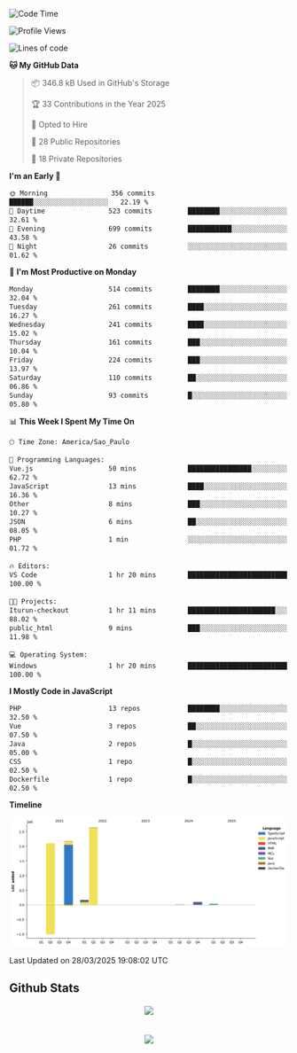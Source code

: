  
<!--START_SECTION:waka-->
![Code Time](http://img.shields.io/badge/Code%20Time-1%2C849%20hrs%2050%20mins-blue)

![Profile Views](http://img.shields.io/badge/Profile%20Views-0-blue)

![Lines of code](https://img.shields.io/badge/From%20Hello%20World%20I%27ve%20Written-7.2%20million%20lines%20of%20code-blue)

**🐱 My GitHub Data** 

> 📦 346.8 kB Used in GitHub's Storage 
 > 
> 🏆 33 Contributions in the Year 2025
 > 
> 💼 Opted to Hire
 > 
> 📜 28 Public Repositories 
 > 
> 🔑 18 Private Repositories 
 > 
**I'm an Early 🐤** 

```text
🌞 Morning                356 commits         ██████░░░░░░░░░░░░░░░░░░░   22.19 % 
🌆 Daytime                523 commits         ████████░░░░░░░░░░░░░░░░░   32.61 % 
🌃 Evening                699 commits         ███████████░░░░░░░░░░░░░░   43.58 % 
🌙 Night                  26 commits          ░░░░░░░░░░░░░░░░░░░░░░░░░   01.62 % 
```
📅 **I'm Most Productive on Monday** 

```text
Monday                   514 commits         ████████░░░░░░░░░░░░░░░░░   32.04 % 
Tuesday                  261 commits         ████░░░░░░░░░░░░░░░░░░░░░   16.27 % 
Wednesday                241 commits         ████░░░░░░░░░░░░░░░░░░░░░   15.02 % 
Thursday                 161 commits         ███░░░░░░░░░░░░░░░░░░░░░░   10.04 % 
Friday                   224 commits         ███░░░░░░░░░░░░░░░░░░░░░░   13.97 % 
Saturday                 110 commits         ██░░░░░░░░░░░░░░░░░░░░░░░   06.86 % 
Sunday                   93 commits          █░░░░░░░░░░░░░░░░░░░░░░░░   05.80 % 
```


📊 **This Week I Spent My Time On** 

```text
🕑︎ Time Zone: America/Sao_Paulo

💬 Programming Languages: 
Vue.js                   50 mins             ████████████████░░░░░░░░░   62.72 % 
JavaScript               13 mins             ████░░░░░░░░░░░░░░░░░░░░░   16.36 % 
Other                    8 mins              ███░░░░░░░░░░░░░░░░░░░░░░   10.27 % 
JSON                     6 mins              ██░░░░░░░░░░░░░░░░░░░░░░░   08.05 % 
PHP                      1 min               ░░░░░░░░░░░░░░░░░░░░░░░░░   01.72 % 

🔥 Editors: 
VS Code                  1 hr 20 mins        █████████████████████████   100.00 % 

🐱‍💻 Projects: 
Iturun-checkout          1 hr 11 mins        ██████████████████████░░░   88.02 % 
public_html              9 mins              ███░░░░░░░░░░░░░░░░░░░░░░   11.98 % 

💻 Operating System: 
Windows                  1 hr 20 mins        █████████████████████████   100.00 % 
```

**I Mostly Code in JavaScript** 

```text
PHP                      13 repos            ████████░░░░░░░░░░░░░░░░░   32.50 % 
Vue                      3 repos             ██░░░░░░░░░░░░░░░░░░░░░░░   07.50 % 
Java                     2 repos             █░░░░░░░░░░░░░░░░░░░░░░░░   05.00 % 
CSS                      1 repo              █░░░░░░░░░░░░░░░░░░░░░░░░   02.50 % 
Dockerfile               1 repo              █░░░░░░░░░░░░░░░░░░░░░░░░   02.50 % 
```



**Timeline**

![Lines of Code chart](https://raw.githubusercontent.com/MaueDev/MaueDev/main/assets/bar_graph.png)


 Last Updated on 28/03/2025 19:08:02 UTC
<!--END_SECTION:waka-->

## Github Stats  
<div align="center"><img src="https://github-readme-stats.vercel.app/api/top-langs/?username=MaueDev&hide_border=true&layout=compact" align="center" /></div>  

<br/>  

<br/>  

<div align="center">
<img src="https://komarev.com/ghpvc/?username=MaueDev&&style=flat-square" align="center" />
</div>  
  
